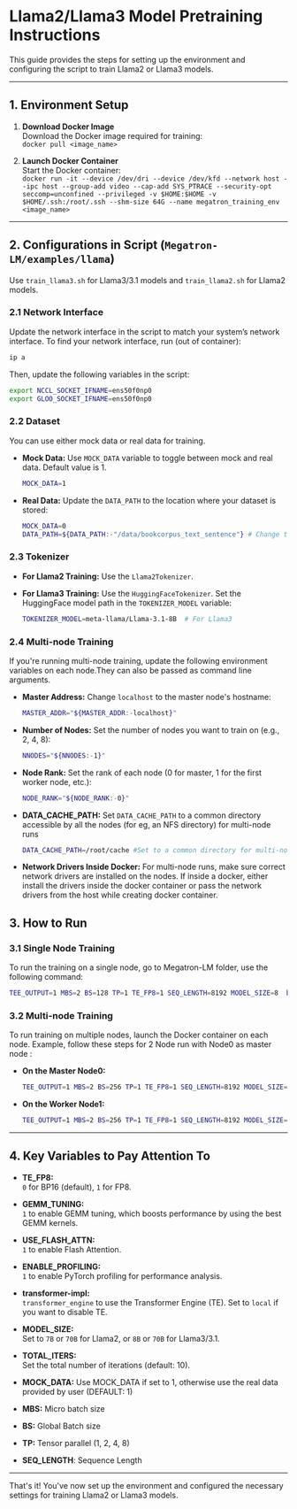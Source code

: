 # Llama2/Llama3 Model Pretraining Instructions

This guide provides the steps for setting up the environment and configuring the script to train Llama2 or Llama3 models.

---

## 1. Environment Setup

1. **Download Docker Image**  
   Download the Docker image required for training:  
   `docker pull <image_name>`

2. **Launch Docker Container**  
   Start the Docker container:  
   `docker run -it --device /dev/dri --device /dev/kfd --network host --ipc host --group-add video --cap-add SYS_PTRACE --security-opt seccomp=unconfined --privileged -v $HOME:$HOME -v  $HOME/.ssh:/root/.ssh --shm-size 64G --name megatron_training_env <image_name>`

---

## 2. Configurations in Script (`Megatron-LM/examples/llama`)
Use `train_llama3.sh` for Llama3/3.1 models and `train_llama2.sh` for Llama2 models.

### 2.1 Network Interface
Update the network interface in the script to match your system’s network interface.
To find your network interface, run (out of container):
```bash
ip a
```
Then, update the following variables in the script:
```bash
export NCCL_SOCKET_IFNAME=ens50f0np0
export GLOO_SOCKET_IFNAME=ens50f0np0
```

### 2.2 Dataset
You can use either mock data or real data for training.

- **Mock Data:**
  Use `MOCK_DATA` variable to toggle between mock and real data. Default value is 1. 
  ```bash
  MOCK_DATA=1 
  ```
- **Real Data:**
  Update the `DATA_PATH` to the location where your dataset is stored:
  ```bash
  MOCK_DATA=0
  DATA_PATH=${DATA_PATH:-"/data/bookcorpus_text_sentence"} # Change to where your dataset is stored
  ```

### 2.3 Tokenizer

- **For Llama2 Training:**
  Use the `Llama2Tokenizer`.

- **For Llama3 Training:**
  Use the `HuggingFaceTokenizer`. Set the HuggingFace model path in the `TOKENIZER_MODEL` variable:
  ```bash
  TOKENIZER_MODEL=meta-llama/Llama-3.1-8B  # For Llama3
  ```

### 2.4 Multi-node Training
If you're running multi-node training, update the following environment variables on each node.They can also be passed as command line arguments.

- **Master Address:**
  Change `localhost` to the master node's hostname:
  ```bash
  MASTER_ADDR="${MASTER_ADDR:-localhost}"
  ```

- **Number of Nodes:**
  Set the number of nodes you want to train on (e.g., 2, 4, 8):
  ```bash
  NNODES="${NNODES:-1}"
  ```

- **Node Rank:**
  Set the rank of each node (0 for master, 1 for the first worker node, etc.):
  ```bash
  NODE_RANK="${NODE_RANK:-0}"
  ```

- **DATA_CACHE_PATH:**
  Set `DATA_CACHE_PATH` to a common directory accessible by all the nodes (for eg, an NFS directory) for multi-node runs
  ```bash
  DATA_CACHE_PATH=/root/cache #Set to a common directory for multi-node runs
  ```

 - **Network Drivers Inside Docker:** 
   For multi-node runs, make sure correct network drivers are installed on the nodes. If inside a docker, either install the drivers inside the docker container or pass the network drivers from the host while creating docker container.


## 3. How to Run

### 3.1 Single Node Training
To run the training on a single node, go to Megatron-LM folder, use the following command:
```bash
TEE_OUTPUT=1 MBS=2 BS=128 TP=1 TE_FP8=1 SEQ_LENGTH=8192 MODEL_SIZE=8  bash examples/llama/train_llama3.sh
```

### 3.2 Multi-node Training
To run training on multiple nodes, launch the Docker container on each node. Example, follow these steps for 2 Node run with Node0 as master node :

- **On the Master Node0:**
  ```bash
  TEE_OUTPUT=1 MBS=2 BS=256 TP=1 TE_FP8=1 SEQ_LENGTH=8192 MODEL_SIZE=8  MASTER_ADDR=IP_NODE0 NNODES=2 NODE_RANK=0 bash examples/llama/train_llama3.sh
  ```

- **On the Worker Node1:**
  ```bash
  TEE_OUTPUT=1 MBS=2 BS=256 TP=1 TE_FP8=1 SEQ_LENGTH=8192 MODEL_SIZE=8  MASTER_ADDR=IP_NODE0 NNODES=2 NODE_RANK=1 bash examples/llama/train_llama3.sh
  ```
---

## 4. Key Variables to Pay Attention To

- **TE_FP8:**  
  `0` for BP16 (default), `1` for FP8.

- **GEMM_TUNING:**  
  `1` to enable GEMM tuning, which boosts performance by using the best GEMM kernels.

- **USE_FLASH_ATTN:**  
  `1` to enable Flash Attention.

- **ENABLE_PROFILING:**  
  `1` to enable PyTorch profiling for performance analysis.

- **transformer-impl:**  
  `transformer_engine` to use the Transformer Engine (TE). Set to `local` if you want to disable TE.

- **MODEL_SIZE:**  
  Set to `7B` or `70B` for Llama2, or `8B` or `70B` for Llama3/3.1.

- **TOTAL_ITERS:**  
  Set the total number of iterations (default: 10).

- **MOCK_DATA:**
  Use MOCK_DATA if set to 1, otherwise use the real data provided by user (DEFAULT: 1)

- **MBS:**
  Micro batch size

- **BS:**
  Global Batch size

- **TP:**
  Tensor parallel (1, 2, 4, 8)

- **SEQ_LENGTH**:
  Sequence Length

--- 

That's it! You've now set up the environment and configured the necessary settings for training Llama2 or Llama3 models.
